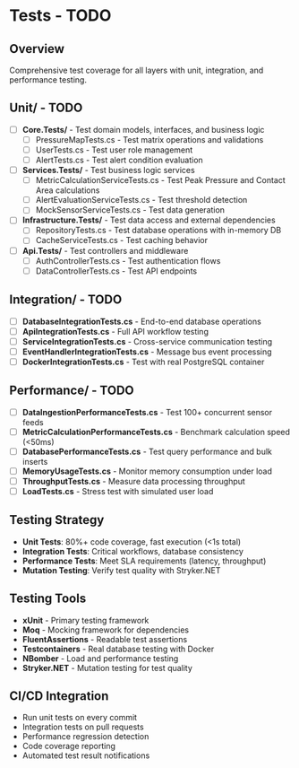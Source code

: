 # Tests - TODO

## Overview
Comprehensive test coverage for all layers with unit, integration, and performance testing.

## Unit/ - TODO
- [ ] **Core.Tests/** - Test domain models, interfaces, and business logic
  - [ ] PressureMapTests.cs - Test matrix operations and validations
  - [ ] UserTests.cs - Test user role management
  - [ ] AlertTests.cs - Test alert condition evaluation
- [ ] **Services.Tests/** - Test business logic services
  - [ ] MetricCalculationServiceTests.cs - Test Peak Pressure and Contact Area calculations
  - [ ] AlertEvaluationServiceTests.cs - Test threshold detection
  - [ ] MockSensorServiceTests.cs - Test data generation
- [ ] **Infrastructure.Tests/** - Test data access and external dependencies
  - [ ] RepositoryTests.cs - Test database operations with in-memory DB
  - [ ] CacheServiceTests.cs - Test caching behavior
- [ ] **Api.Tests/** - Test controllers and middleware
  - [ ] AuthControllerTests.cs - Test authentication flows
  - [ ] DataControllerTests.cs - Test API endpoints

## Integration/ - TODO
- [ ] **DatabaseIntegrationTests.cs** - End-to-end database operations
- [ ] **ApiIntegrationTests.cs** - Full API workflow testing
- [ ] **ServiceIntegrationTests.cs** - Cross-service communication testing
- [ ] **EventHandlerIntegrationTests.cs** - Message bus event processing
- [ ] **DockerIntegrationTests.cs** - Test with real PostgreSQL container

## Performance/ - TODO
- [ ] **DataIngestionPerformanceTests.cs** - Test 100+ concurrent sensor feeds
- [ ] **MetricCalculationPerformanceTests.cs** - Benchmark calculation speed (<50ms)
- [ ] **DatabasePerformanceTests.cs** - Test query performance and bulk inserts
- [ ] **MemoryUsageTests.cs** - Monitor memory consumption under load
- [ ] **ThroughputTests.cs** - Measure data processing throughput
- [ ] **LoadTests.cs** - Stress test with simulated user load

## Testing Strategy
- **Unit Tests**: 80%+ code coverage, fast execution (<1s total)
- **Integration Tests**: Critical workflows, database consistency
- **Performance Tests**: Meet SLA requirements (latency, throughput)
- **Mutation Testing**: Verify test quality with Stryker.NET

## Testing Tools
- **xUnit** - Primary testing framework
- **Moq** - Mocking framework for dependencies
- **FluentAssertions** - Readable test assertions
- **Testcontainers** - Real database testing with Docker
- **NBomber** - Load and performance testing
- **Stryker.NET** - Mutation testing for test quality

## CI/CD Integration
- Run unit tests on every commit
- Integration tests on pull requests
- Performance regression detection
- Code coverage reporting
- Automated test result notifications